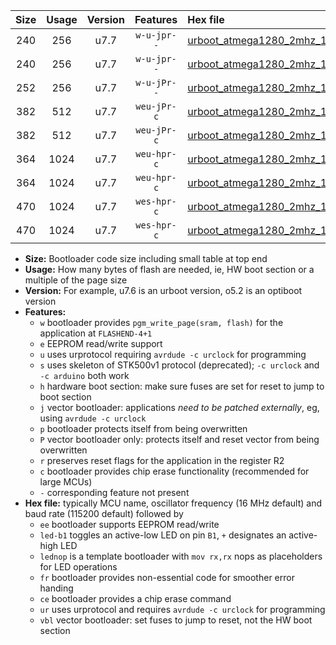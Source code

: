 |Size|Usage|Version|Features|Hex file|
|:-:|:-:|:-:|:-:|:--|
|240|256|u7.7|`w-u-jpr--`|[urboot_atmega1280_2mhz_19200bps_led+b7_ur_vbl.hex](https://raw.githubusercontent.com/stefanrueger/urboot.hex/main/mcus/atmega1280/fcpu_2mhz/19200_bps/urboot_atmega1280_2mhz_19200bps_led+b7_ur_vbl.hex)|
|240|256|u7.7|`w-u-jpr--`|[urboot_atmega1280_2mhz_19200bps_lednop_ur_vbl.hex](https://raw.githubusercontent.com/stefanrueger/urboot.hex/main/mcus/atmega1280/fcpu_2mhz/19200_bps/urboot_atmega1280_2mhz_19200bps_lednop_ur_vbl.hex)|
|252|256|u7.7|`w-u-jPr--`|[urboot_atmega1280_2mhz_19200bps_ur_vbl.hex](https://raw.githubusercontent.com/stefanrueger/urboot.hex/main/mcus/atmega1280/fcpu_2mhz/19200_bps/urboot_atmega1280_2mhz_19200bps_ur_vbl.hex)|
|382|512|u7.7|`weu-jPr-c`|[urboot_atmega1280_2mhz_19200bps_ee_led+b7_fr_ce_ur_vbl.hex](https://raw.githubusercontent.com/stefanrueger/urboot.hex/main/mcus/atmega1280/fcpu_2mhz/19200_bps/urboot_atmega1280_2mhz_19200bps_ee_led+b7_fr_ce_ur_vbl.hex)|
|382|512|u7.7|`weu-jPr-c`|[urboot_atmega1280_2mhz_19200bps_ee_lednop_fr_ce_ur_vbl.hex](https://raw.githubusercontent.com/stefanrueger/urboot.hex/main/mcus/atmega1280/fcpu_2mhz/19200_bps/urboot_atmega1280_2mhz_19200bps_ee_lednop_fr_ce_ur_vbl.hex)|
|364|1024|u7.7|`weu-hpr-c`|[urboot_atmega1280_2mhz_19200bps_ee_led+b7_fr_ce_ur.hex](https://raw.githubusercontent.com/stefanrueger/urboot.hex/main/mcus/atmega1280/fcpu_2mhz/19200_bps/urboot_atmega1280_2mhz_19200bps_ee_led+b7_fr_ce_ur.hex)|
|364|1024|u7.7|`weu-hpr-c`|[urboot_atmega1280_2mhz_19200bps_ee_lednop_fr_ce_ur.hex](https://raw.githubusercontent.com/stefanrueger/urboot.hex/main/mcus/atmega1280/fcpu_2mhz/19200_bps/urboot_atmega1280_2mhz_19200bps_ee_lednop_fr_ce_ur.hex)|
|470|1024|u7.7|`wes-hpr-c`|[urboot_atmega1280_2mhz_19200bps_ee_led+b7_fr_ce.hex](https://raw.githubusercontent.com/stefanrueger/urboot.hex/main/mcus/atmega1280/fcpu_2mhz/19200_bps/urboot_atmega1280_2mhz_19200bps_ee_led+b7_fr_ce.hex)|
|470|1024|u7.7|`wes-hpr-c`|[urboot_atmega1280_2mhz_19200bps_ee_lednop_fr_ce.hex](https://raw.githubusercontent.com/stefanrueger/urboot.hex/main/mcus/atmega1280/fcpu_2mhz/19200_bps/urboot_atmega1280_2mhz_19200bps_ee_lednop_fr_ce.hex)|

- **Size:** Bootloader code size including small table at top end
- **Usage:** How many bytes of flash are needed, ie, HW boot section or a multiple of the page size
- **Version:** For example, u7.6 is an urboot version, o5.2 is an optiboot version
- **Features:**
  + `w` bootloader provides `pgm_write_page(sram, flash)` for the application at `FLASHEND-4+1`
  + `e` EEPROM read/write support
  + `u` uses urprotocol requiring `avrdude -c urclock` for programming
  + `s` uses skeleton of STK500v1 protocol (deprecated); `-c urclock` and `-c arduino` both work
  + `h` hardware boot section: make sure fuses are set for reset to jump to boot section
  + `j` vector bootloader: applications *need to be patched externally*, eg, using `avrdude -c urclock`
  + `p` bootloader protects itself from being overwritten
  + `P` vector bootloader only: protects itself and reset vector from being overwritten
  + `r` preserves reset flags for the application in the register R2
  + `c` bootloader provides chip erase functionality (recommended for large MCUs)
  + `-` corresponding feature not present
- **Hex file:** typically MCU name, oscillator frequency (16 MHz default) and baud rate (115200 default) followed by
  + `ee` bootloader supports EEPROM read/write
  + `led-b1` toggles an active-low LED on pin `B1`, `+` designates an active-high LED
  + `lednop` is a template bootloader with `mov rx,rx` nops as placeholders for LED operations
  + `fr` bootloader provides non-essential code for smoother error handing
  + `ce` bootloader provides a chip erase command
  + `ur` uses urprotocol and requires `avrdude -c urclock` for programming
  + `vbl` vector bootloader: set fuses to jump to reset, not the HW boot section
